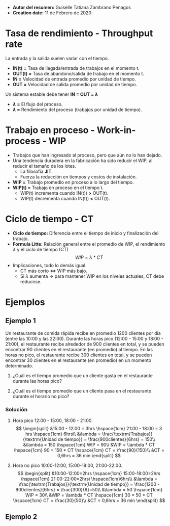 * **Autor del resumen:** Guiselle Tatiana Zambrano Penagos
* **Creation date:** 11 de Febrero de 2020

# Tasa de rendimiento - Throughput rate
La entrada y la salida suelen variar con el tiempo.

* **IN(t) =** Tasa de llegada/entrada de trabajos en el momento t.
* **OUT(t) =** Tasa de abandono/salida de trabajo en el momento t.
* **IN =** Velocidad de entrada promedio por unidad de tiempo.
* **OUT =** Velocidad de salida promedio por unidad de tiempo.

Un sistema estable debe tener **IN = OUT = $\lambda$**

* **$\lambda$ =** El flujo del proceso.
* **$\lambda$ =** Rendimiento del proceso (trabajos por unidad de tiempo).

# Trabajo en proceso - Work-in-process - WIP

* Trabajos que han ingresado al proceso, pero que aún no lo han dejado.
* Una tendencia duradera en la fabricación ha sido reducir el WIP, al reducir
el tamaño de los lotes.
	* La filosofía **JIT**.
	* Fuerza la reducción en tiempos y costos de instalación.
* **WIP =** Trabajo promedio en proceso a lo largo del tiempo.
* **WIP(t) =** Trabajo en proceso en el tiempo t.
	* WIP(t) incrementa cuando IN(t)) **>** OUT(t).
	* WIP(t) decrementa cuando IN(t)) **<** OUT(t).

# Ciclo de tiempo - CT

* **Ciclo de tiempo:** Diferencia entre el tiempo de inicio y finalización del
trabajo.
* **Formula Litte:** Relación general entre el promedio de WIP, el rendimiento
$\lambda$ y el ciclo de tiempo (CT)
	$$
		WIP = \lambda * CT
	$$
* Implicaciones, todo lo demás igual.
	* CT más corto $\Leftrightarrow$ WIP más bajo.
	* Si $\lambda$ aumenta $\Rightarrow$ para mantener WIP en los niveles 
	actuales, CT debe reducirse.

# Ejemplos
## Ejemplo 1

Un restaurante de comida rápida recibe en promedio 1200 clientes por día (entre 
las 10:00 y las 22:00). Durante las horas pico (12:00 - 15:00 y 18:00 - 21:00), 
el restaurante recibe alrededor de 900 clientes en total, y se pueden encontrar 
90 clientes en el restaurante (en promedio) al tiempo. En las horas no pico, el
restaurante recibe 300 clientes en total, y se pueden encontrar 30 clientes en 
el restaurante (en promedio) en un momento determinado.

1. ¿Cuál es el tiempo promedio que un cliente gasta en el restaurante durante las
horas pico?

1. ¿Cuál es el tiempo promedio que un cliente pasa en el restaurante durante el 
horario no pico?

### Solución
1. Hora pico 12:00 - 15:00, 18:00 - 21:00.
$$
\begin{split}
	&15:00 - 12:00 = 3hrs \hspace{1cm} 21:00 - 18:00 = 3 hrs \hspace{1cm} 6hrs\\
	&\lambda = \frac{\textrm{Trabajos}}{\textrm{Unidad de tiempo}} = 
	\frac{900clientes}{6hrs} = 150\\
	&\lambda = 150 \hspace{1cm} WIP = 90\\
	&WIP = \lambda * CT \hspace{1cm} 90 = 150 * CT \hspace{1cm} CT = 
	\frac{90}{150}\\
	&CT = 0,6hrs = 36 min
\end{split}
$$

1. Hora no pico 10:00-12:00, 15:00-18:00, 21:00-22:00.
$$
\begin{split}
	&10:00-12:00=2hrs \hspace{1cm} 15:00-18:00=2hrs \hspace{1cm} 
	21:00-22:00=2hrsi \hspace{1cm}6hrs\\
	&\lambda = \frac{\textrm{Trabajos}}{\textrm{Unidad de tiempo}} = 
	\frac{1200 - 900clientes}{6hrs} = \frac{300}{6}=50\\
	&\lambda = 50 \hspace{1cm} WIP = 30\\
	&WIP = \lambda * CT \hspace{1cm} 30 = 50 * CT \hspace{1cm} CT = 
	\frac{30}{50}\\
	&CT = 0,6hrs = 36 min
\end{split}
$$

## Ejemplo 2

